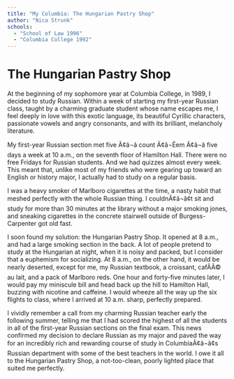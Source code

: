 ```yaml
---
title: "My Columbia: The Hungarian Pastry Shop"
author: "Nica Strunk"
schools:
  - "School of Law 1996"
  - "Columbia College 1992"
---
```


# The Hungarian Pastry Shop

At the beginning of my sophomore year at Columbia College, in 1989, I decided to study Russian.  Within a week of starting my first-year Russian class, taught by a charming graduate student whose name escapes me, I feel deeply in love with this exotic language, its beautiful Cyrillic characters, passionate vowels and angry consonants, and with its brilliant, melancholy literature.

My first-year Russian section met five Ã¢â¬â count Ã¢â¬Ëem Ã¢â¬â five days a week at 10 a.m., on the seventh floor of Hamilton Hall.  There were no free Fridays for Russian students.  And we had quizzes almost every week.  This meant that, unlike most of my friends who were gearing up toward an English or history major, I actually had to study on a regular basis.

I was a heavy smoker of Marlboro cigarettes at the time, a nasty habit that meshed perfectly with the whole Russian thing.  I couldnÃ¢â¬â¢t sit and study for more than 30 minutes at the library without a major smoking jones, and sneaking cigarettes in the concrete stairwell outside of Burgess-Carpenter got old fast.

I soon found my solution:  the Hungarian Pastry Shop.  It opened at 8 a.m., and had a large smoking section in the back.  A lot of people pretend to study at the Hungarian at night, when it is noisy and packed, but I consider that a euphemism for socializing.  At 8 a.m., on the other hand, it would be nearly deserted, except for me, my Russian textbook, a croissant, cafÃÂ© au lait, and a pack of Marlboro reds.  One hour and forty-five minutes later, I would pay my miniscule bill and head back up the hill to Hamilton Hall, buzzing with nicotine and caffeine.  I would wheeze all the way up the six flights to class, where I arrived at 10 a.m. sharp, perfectly prepared.

I vividly remember a call from my charming Russian teacher early the following summer, telling me that I had scored the highest of all the students in all of the first-year Russian sections on the final exam.  This news confirmed my decision to declare Russian as my major and paved the way for an incredibly rich and rewarding course of study in ColumbiaÃ¢â¬â¢s Russian department with some of the best teachers in the world.  I owe it all to the Hungarian Pastry Shop, a not-too-clean, poorly lighted place that suited me perfectly.
